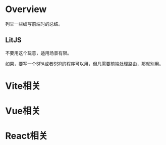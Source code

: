 # Overview

列举一些编写前端时的总结。

## LitJS

不要用这个玩意，适用场景有限。

如果，要写一个SPA或者SSR的程序可以用，但凡需要前端处理路由，那就别用。

# Vite相关


# Vue相关

# React相关
